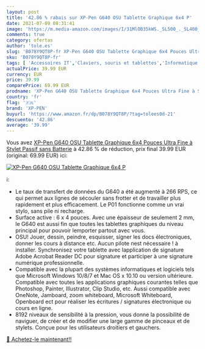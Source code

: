 ```yaml
---
layout: post
title: '42.86 % rabais sur XP-Pen G640 OSU Tablette Graphique 6x4 P'
date: 2021-07-09 08:31:41
image: 'https://m.media-amazon.com/images/I/31MlOB35kWS._SL500_._SL400_.jpg'
comments: true
category: ofertas
author: 'tole.es'
slug: 'B078Y9QT8P-fr XP-Pen G640 OSU Tablette Graphique 6x4 Pouces Ultra Fine à...'
sku: 'B078Y9QT8P-fr'
tags: [ 'Accessoires IT','Claviers, souris et tablettes','Informatique','Tablettes graphiques','xp-pen', ]
actualPrice: 39.99 EUR
currency: EUR
price: 39.99
comparePrice: 69.99 EUR
prodname: 'XP-Pen G640 OSU Tablette Graphique 6x4 Pouces Ultra Fine à Stylet Passif sans Batterie'
country: 'fr'
flag: '🇫🇷'
brand: 'XP-PEN'
buyurl: 'https://www.amazon.fr/dp/B078Y9QT8P/?tag=tolees0d-21'
descuento: '42.86'
average: '39.99'
---
```


Vous avez [XP-Pen G640 OSU Tablette Graphique 6x4 Pouces Ultra Fine à Stylet Passif sans Batterie](https://www.amazon.fr/dp/B078Y9QT8P/?tag=tolees0d-21)  à  42.86 % de réduction, prix final  39.99 EUR (original: 69.99 EUR) ici:

[![XP-Pen G640 OSU Tablette Graphique 6x4 P](https://m.media-amazon.com/images/I/31MlOB35kWS._SL500_._SL400_.jpg)](https://www.amazon.fr/dp/B078Y9QT8P/?tag=tolees0d-21)

ℹ️:

- Le taux de transfert de données du G640 a été augmenté à 266 RPS, ce qui permet aux lignes de sécouler sans frotter et de travailler plus rapidement et plus efficacement. Le P01 fonctionne comme un vrai stylo, sans pile ni recharge.
- Surface active : 6 x 4 pouces. Avec une épaisseur de seulement 2 mm, le G640 est aussi fin que toutes les tablettes graphiques du niveau principal pour pouvoir lemporter partout avec vous.
- OSU! Jouer, dessin, peindre, esquisser, signer les docs électroniques, donner les cours à distance etc. Aucun pilote nest nécessaire ! à installer. Synchronisez votre tablette avec lapplication de signature Adobe Acrobat Reader DC pour signature et participer à une signature numérique professionnelle.
- Compatible avec la plupart des systèmes informatiques et logiciels tels que Microsoft Windows 10/8/7 et Mac OS x 10.10 ou version ultérieure. Compatible avec toutes les applications graphiques courantes telles que Photoshop, Painter, Illustrator, Clip Studio, etc. Aussi compatible avec OneNote, Jamboard, zoom whiteboard, Microsoft Whiteboard, Openboard ect pour réaliser les écritures / signatures électronique ou cours en ligne.
- 8192 niveaux de sensibilité à la pression, vous donne la possibilité de naviguer, de créer et de modifier une large gamme de pinceaux et de stylets. Conçue pour les utilisateurs droitiers et gauchers.

[🛒 Achetez-le maintenant!!](https://www.amazon.fr/dp/B078Y9QT8P/?tag=tolees0d-21)
